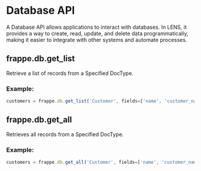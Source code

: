 # Database API

A Database API allows applications to interact with databases. In LENS, it provides a way to create, read, update, and delete data programmatically, making it easier to integrate with other systems and automate processes.

## frappe.db.get_list
Retrieve  a list of records from a Specified DocType.

### Example:
```javascript
customers = frappe.db.get_list('Customer', fields=['name', 'customer_name'])
```

## frappe.db.get_all
Retrieves all records from a Specified DocType.

### Example:
```javascript
customers = frappe.db.get_all('Customer', fields=['name', 'customer_name'], filters={'customer_group': 'Retail'})
```


<!--stackedit_data:
eyJoaXN0b3J5IjpbMTc4MDc4ODcyNCwtMTY3NDc2Mzc2MywtMj
EwNjgwMTQxLC02MzkxMDIxODRdfQ==
-->